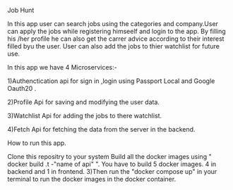 
Job Hunt


In this app user can search jobs using the categories and company.User can apply the jobs while registering himseelf and login to the app. By filling his /her profile he can also get the carrer advice according to their interest filled byu the user. User can also add the jobs to thier watchlist for future use.

In this app we have 4 Microservices:-

1)Authenctication api for sign in ,login using Passport Local and Google Oauth20 .

2)Profile Api for saving and modifying the user data.

3)Watchlist Api for adding the jobs to there watchlist.

4)Fetch Api for fetching the data from the server in the backend.

How to run this app.

Clone this repositry to your system
Build all the docker images using " docker build .t -"name of api" ". You have to build 5 docker images. 4 in backend and 1 in frontend.
3)Then run the "docker compose up" in your terminal to run the docker images in the docker container.
